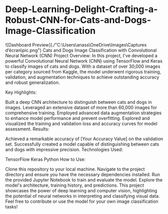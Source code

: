 # Deep-Learning-Delight-Crafting-a-Robust-CNN-for-Cats-and-Dogs-Image-Classification

![Dashboard Preview](./"C:\Users\anass\OneDrive\Images\Captures d’écran\pic.png")
Cats and Dogs Image Classification with Convolutional Neural Network (CNN)
Project Overview:
In this project, I've developed a powerful Convolutional Neural Network (CNN) using TensorFlow and Keras to classify images of cats and dogs. With a dataset of over 30,000 images per category sourced from Kaggle, the model underwent rigorous training, validation, and augmentation techniques to achieve outstanding accuracy and robust generalization.

Key Highlights:

Built a deep CNN architecture to distinguish between cats and dogs in images.
Leveraged an extensive dataset of more than 60,000 images for comprehensive training.
Employed advanced data augmentation strategies to enhance model performance and prevent overfitting.
Explored and visualized the training and validation loss and accuracy curves for model assessment.
Results:

Achieved a remarkable accuracy of [Your Accuracy Value] on the validation set.
Successfully created a model capable of distinguishing between cats and dogs with impressive precision.
Technologies Used:

TensorFlow
Keras
Python
How to Use:

Clone this repository to your local machine.
Navigate to the project directory and ensure you have the necessary dependencies installed.
Run the provided Jupyter Notebook to train and evaluate the model.
Explore the model's architecture, training history, and predictions.
This project showcases the power of deep learning and computer vision, highlighting the potential of neural networks in interpreting and classifying visual data. Feel free to contribute or use the model for your own image classification tasks!
